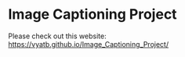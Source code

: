 # Image Captioning Project

Please check out this website: https://vyatb.github.io/Image_Captioning_Project/
